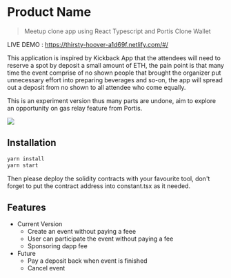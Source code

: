 # Product Name
> Meetup clone app using React Typescript and Portis Clone Wallet

LIVE DEMO : https://thirsty-hoover-a1d69f.netlify.com/#/

This application is inspired by Kickback App that the attendees will need to reserve a spot by deposit a small amount of ETH, the pain point is that many time the event comprise of no shown people that brought the organizer put unnecessary effort into preparing beverages and so-on, the app will spread out a deposit from no shown to all attendee who come equally.

This is an experiment version thus many parts are undone, aim to explore an opportunity on gas relay feature from Portis.

![](header.png)

## Installation

```sh
yarn install
yarn start
```

Then please deploy the solidity contracts with your favourite tool, don't forget to put the contract address into constant.tsx as it needed.


## Features

* Current Version
    * Create an event without paying a feee
    * User can participate the event without paying a fee
    * Sponsoring dapp fee
* Future
    * Pay a deposit back when event is finished
    * Cancel event

